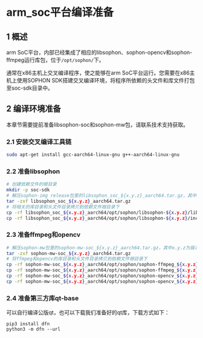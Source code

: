 # arm_soc平台编译准备

## 1 概述

arm SoC平台，内部已经集成了相应的libsophon、sophon-opencv和sophon-ffmpeg运行库包，位于`/opt/sophon/`下。

通常在x86主机上交叉编译程序，使之能够在arm SoC平台运行。您需要在x86主机上使用SOPHON SDK搭建交叉编译环境，将程序所依赖的头文件和库文件打包至soc-sdk目录中。

## 2 编译环境准备

本章节需要提前准备libsophon-soc和sophon-mw包，请联系技术支持获取。

### 2.1 安装交叉编译工具链

```bash
sudo apt-get install gcc-aarch64-linux-gnu g++-aarch64-linux-gnu
```

### 2.2 准备libsophon

```bash
# 创建依赖文件的根目录
mkdir -p soc-sdk
# 解压sophon-img release包里的libsophon_soc_${x.y.z}_aarch64.tar.gz，其中x.y.z为版本号
tar -zxf libsophon_soc_${x.y.z}_aarch64.tar.gz
# 将相关的库目录和头文件目录拷贝到依赖文件根目录下
cp -rf libsophon_soc_${x.y.z}_aarch64/opt/sophon/libsophon-${x.y.z}/lib ${soc-sdk}
cp -rf libsophon_soc_${x.y.z}_aarch64/opt/sophon/libsophon-${x.y.z}/include ${soc-sdk}
```

### 2.3 准备ffmpeg和opencv

```bash
# 解压sophon-mw包里的sophon-mw-soc_${x.y.z}_aarch64.tar.gz，其中x.y.z为版本号
tar -zxf sophon-mw-soc_${x.y.z}_aarch64.tar.gz
# 将ffmpeg和opencv的库目录和头文件目录拷贝到依赖文件根目录下
cp -rf sophon-mw-soc_${x.y.z}_aarch64/opt/sophon/sophon-ffmpeg_${x.y.z}/lib ${soc-sdk}
cp -rf sophon-mw-soc_${x.y.z}_aarch64/opt/sophon/sophon-ffmpeg_${x.y.z}/include ${soc-sdk}
cp -rf sophon-mw-soc_${x.y.z}_aarch64/opt/sophon/sophon-opencv_${x.y.z}/lib ${soc-sdk}
cp -rf sophon-mw-soc_${x.y.z}_aarch64/opt/sophon/sophon-opencv_${x.y.z}/include ${soc-sdk}
```

### 2.4 准备第三方库qt-base
可以自行编译公版qt，也可以下载我们准备好的qt库，下载方式如下：
```
pip3 install dfn
python3 -m dfn --url 
```